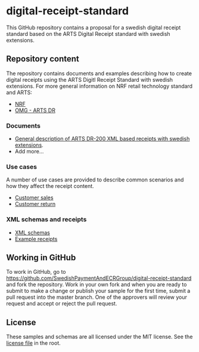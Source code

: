 # digital-receipt-standard
This GitHub repository contains a proposal for a swedish digital receipt standard based on the ARTS Digital Receipt standard with swedish extensions.

## Repository content

The repository contains documents and examples describing how to create digital receipts using the ARTS Digitl Receipt Standard with swedish extensions. For more general information on NRF retail technology standard and ARTS:
- [NRF](https://nrf.com/resources/retail-technology-standards-0)
- [OMG - ARTS DR](http://www.omg.org/retail/schema.htm)  

### Documents
- [General description of ARTS DR-200 XML based receipts with swedish extensions](https://github.com/SwedishPaymentAndECRGroup/digital-receipt-standard/blob/master/ArtsDR200WithSwedishExtensions/resources/docs/ARTS_DR200_with_Swedish_extension.md). 
- Add more...

### Use cases
A number of use cases are provided to describe common scenarios and how they affect the receipt content. 
 
- [Customer sales]() 
- [Customer return](https://github.com/SwedishPaymentAndECRGroup/digital-receipt-standard/blob/master/ArtsDR200WithSwedishExtensions/resources/docs/UC_Return_of_merchandise.md) 

### XML schemas and receipts

- [XML schemas](https://github.com/SwedishPaymentAndECRGroup/digital-receipt-standard/tree/master/ArtsDR200WithSwedishExtensions/resources/schemas)
- [Example receipts](https://github.com/SwedishPaymentAndECRGroup/digital-receipt-standard/tree/master/ArtsDR200WithSwedishExtensions/resources/receipts)


## Working in GitHub
To work in GitHub, go to https://github.com/SwedishPaymentAndECRGroup/digital-receipt-standard and fork the repository. Work in your own fork and when you are ready to submit to make a change or publish your sample for the first time, submit a pull request into the master branch. One of the approvers will review your request and accept or reject the pull request.

## License
These samples and schemas are all licensed under the MIT license. See the [license file](https://github.com/SwedishPaymentAndECRGroup/digital-receipt-standard/blob/master/LICENSE) in the root.

